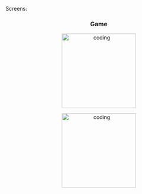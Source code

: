 
Screens: 
   <h3 align="center">Game</h3>
    <p align="center" dir="auto">
    <img alt="coding" width="200" src="https://github.com/Burak-droid/BallLauncher/assets/81029405/3e4e69d9-610b-4bf0-85e9-2a9b09af73ec">
    </p>
     <p align="center" dir="auto">
    <img alt="coding" width="200" src="https://github.com/Burak-droid/BallLauncher/assets/81029405/17925a13-3f84-4aa9-90df-75eefeeb2aeb">
     </p>
   
